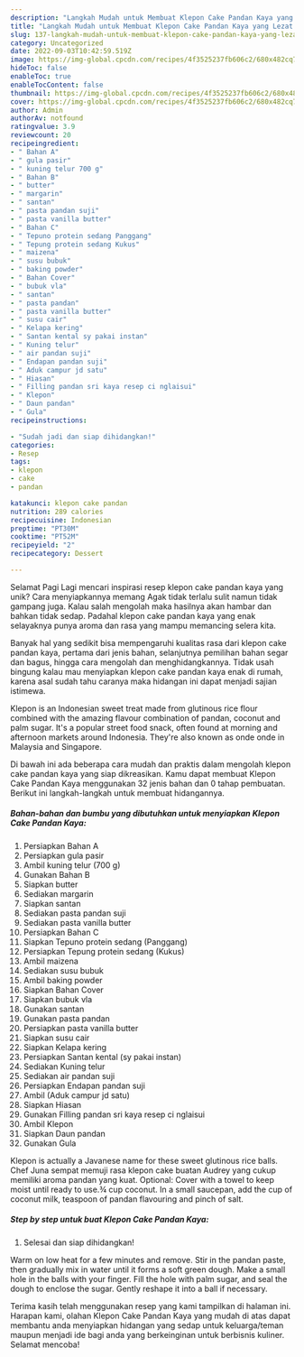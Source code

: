 ```yaml
---
description: "Langkah Mudah untuk Membuat Klepon Cake Pandan Kaya yang Lezat Sekali, Sempurna"
title: "Langkah Mudah untuk Membuat Klepon Cake Pandan Kaya yang Lezat Sekali, Sempurna"
slug: 137-langkah-mudah-untuk-membuat-klepon-cake-pandan-kaya-yang-lezat-sekali-sempurna
category: Uncategorized
date: 2022-09-03T10:42:59.519Z
image: https://img-global.cpcdn.com/recipes/4f3525237fb606c2/680x482cq70/klepon-cake-pandan-kaya-foto-resep-utama.jpg
hideToc: false
enableToc: true
enableTocContent: false
thumbnail: https://img-global.cpcdn.com/recipes/4f3525237fb606c2/680x482cq70/klepon-cake-pandan-kaya-foto-resep-utama.jpg
cover: https://img-global.cpcdn.com/recipes/4f3525237fb606c2/680x482cq70/klepon-cake-pandan-kaya-foto-resep-utama.jpg
author: Admin
authorAv: notfound
ratingvalue: 3.9
reviewcount: 20
recipeingredient:
- " Bahan A"
- " gula pasir"
- " kuning telur 700 g"
- " Bahan B"
- " butter"
- " margarin"
- " santan"
- " pasta pandan suji"
- " pasta vanilla butter"
- " Bahan C"
- " Tepuno protein sedang Panggang"
- " Tepung protein sedang Kukus"
- " maizena"
- " susu bubuk"
- " baking powder"
- " Bahan Cover"
- " bubuk vla"
- " santan"
- " pasta pandan"
- " pasta vanilla butter"
- " susu cair"
- " Kelapa kering"
- " Santan kental sy pakai instan"
- " Kuning telur"
- " air pandan suji"
- " Endapan pandan suji"
- " Aduk campur jd satu"
- " Hiasan"
- " Filling pandan sri kaya resep ci nglaisui"
- " Klepon"
- " Daun pandan"
- " Gula"
recipeinstructions:

- "Sudah jadi dan siap dihidangkan!"
categories:
- Resep
tags:
- klepon
- cake
- pandan

katakunci: klepon cake pandan 
nutrition: 289 calories
recipecuisine: Indonesian
preptime: "PT30M"
cooktime: "PT52M"
recipeyield: "2"
recipecategory: Dessert

---
```



Selamat Pagi Lagi mencari inspirasi resep klepon cake pandan kaya yang unik? Cara menyiapkannya memang Agak tidak terlalu sulit namun tidak gampang juga. Kalau salah mengolah maka hasilnya akan hambar dan bahkan tidak sedap. Padahal klepon cake pandan kaya yang enak selayaknya punya aroma dan rasa yang mampu memancing selera kita.


Banyak hal yang sedikit bisa mempengaruhi kualitas rasa dari klepon cake pandan kaya, pertama dari jenis bahan, selanjutnya pemilihan bahan segar dan bagus, hingga cara mengolah dan menghidangkannya. Tidak usah bingung kalau mau menyiapkan klepon cake pandan kaya enak di rumah, karena asal sudah tahu caranya maka hidangan ini dapat menjadi sajian istimewa.

Klepon is an Indonesian sweet treat made from glutinous rice flour combined with the amazing flavour combination of pandan, coconut and palm sugar. It&#39;s a popular street food snack, often found at morning and afternoon markets around Indonesia. They&#39;re also known as onde onde in Malaysia and Singapore.


Di bawah ini ada beberapa cara mudah dan praktis dalam mengolah klepon cake pandan kaya yang siap dikreasikan. Kamu dapat membuat Klepon Cake Pandan Kaya menggunakan 32 jenis bahan dan 0 tahap pembuatan. Berikut ini langkah-langkah untuk membuat hidangannya.

<!--inarticleads1-->

##### Bahan-bahan dan bumbu yang dibutuhkan untuk menyiapkan Klepon Cake Pandan Kaya:

1. Persiapkan  Bahan A
1. Persiapkan  gula pasir
1. Ambil  kuning telur (700 g)
1. Gunakan  Bahan B
1. Siapkan  butter
1. Sediakan  margarin
1. Siapkan  santan
1. Sediakan  pasta pandan suji
1. Sediakan  pasta vanilla butter
1. Persiapkan  Bahan C
1. Siapkan  Tepuno protein sedang (Panggang)
1. Persiapkan  Tepung protein sedang (Kukus)
1. Ambil  maizena
1. Sediakan  susu bubuk
1. Ambil  baking powder
1. Siapkan  Bahan Cover
1. Siapkan  bubuk vla
1. Gunakan  santan
1. Gunakan  pasta pandan
1. Persiapkan  pasta vanilla butter
1. Siapkan  susu cair
1. Siapkan  Kelapa kering
1. Persiapkan  Santan kental (sy pakai instan)
1. Sediakan  Kuning telur
1. Sediakan  air pandan suji
1. Persiapkan  Endapan pandan suji
1. Ambil  (Aduk campur jd satu)
1. Siapkan  Hiasan
1. Gunakan  Filling pandan sri kaya resep ci nglaisui
1. Ambil  Klepon
1. Siapkan  Daun pandan
1. Gunakan  Gula


Klepon is actually a Javanese name for these sweet glutinous rice balls. Chef Juna sempat memuji rasa klepon cake buatan Audrey yang cukup memiliki aroma pandan yang kuat. Optional: Cover with a towel to keep moist until ready to use.¾ cup coconut. In a small saucepan, add the cup of coconut milk, teaspoon of pandan flavouring and pinch of salt. 

<!--inarticleads2-->

##### Step by step untuk buat Klepon Cake Pandan Kaya:


1. Selesai dan siap dihidangkan!

Warm on low heat for a few minutes and remove. Stir in the pandan paste, then gradually mix in water until it forms a soft green dough. Make a small hole in the balls with your finger. Fill the hole with palm sugar, and seal the dough to enclose the sugar. Gently reshape it into a ball if necessary. 

Terima kasih telah menggunakan resep yang kami tampilkan di halaman ini. Harapan kami, olahan Klepon Cake Pandan Kaya yang mudah di atas dapat membantu anda menyiapkan hidangan yang sedap untuk keluarga/teman maupun menjadi ide bagi anda yang berkeinginan untuk berbisnis kuliner. Selamat mencoba!
